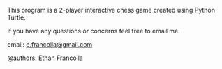 This program is a 2-player interactive chess game created using Python Turtle.

If you have any questions or concerns feel free to email me.

email: e.francolla@gmail.com

@authors: Ethan Francolla

